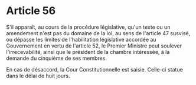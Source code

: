 # Article 56

S'il apparaît, au cours de la procédure législative, qu'un texte ou un amendement n'est pas du domaine de la loi, au sens de l'article 47 susvisé, ou dépasse les limites de l'habilitation législative accordée au Gouvernement en vertu de l'article 52, le Premier Ministre peut soulever l'irrecevabilité, ainsi que le président de la chambre
intéressée, à la demande du cinquième de ses membres.

En cas de désaccord, la Cour Constitutionnelle est saisie. Celle-ci statue dans le délai de huit jours.